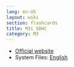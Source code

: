 ```yaml
---
lang: en-US
layout: wiki
section: flashcards
title: M3i SDHC
category: M3
---
```


- [Official website](http://m3iupgrade.com/)
- System Files: [English](https://github.com/DS-Homebrew/Flashcard-Firmware-Archive/blob/master/19507-m3iupgrade_M3i_v1.45_English.rar?raw=true)
